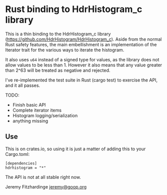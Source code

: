 Rust binding to HdrHistogram_c library
======================================

This is a thin binding to the HdrHistogram_c library
(https://github.com/HdrHistogram/HdrHistogram_c). Aside from the
normal Rust safety features, the main embellishment is an
implementation of the Iterator trait for the various ways to iterate
the histogram.

It also uses `u64` instead of a signed type for values, as the library
does not allow values to be less than 1. However it also means that
any value greater than 2^63 will be treated as negative and rejected.

I've re-implemented the test suite in Rust (cargo test) to exercise
the API, and it all passes.

TODO:
 * Finish basic API
 * Complete iterator items
 * Histogram logging/serialization
 * anything missing

Use
---

This is on crates.io, so using it is just a matter of adding this to your Cargo.toml:

```
[dependencies]
hdrhistogram = "*"
```

The API is not at all stable right now.

Jeremy Fitzhardinge <jeremy@goop.org>
